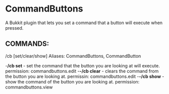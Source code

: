 CommandButtons
==============

A Bukkit plugin that lets you set a command that a button will execute when pressed.

## COMMANDS: 
  /cb [set/clear/show]
  Aliases: CommandButtons, CommandButton
  
  -**/cb set <command>** - set the command that the button you are looking at will execute.
    permission: commandbuttons.edit
  -**-/cb clear** - clears the command from the button you are looking at.
    permissin: commandbuttons.edit
  -**-/cb show** - show the command of the button you are looking at.
    permission: commandbuttons.view
